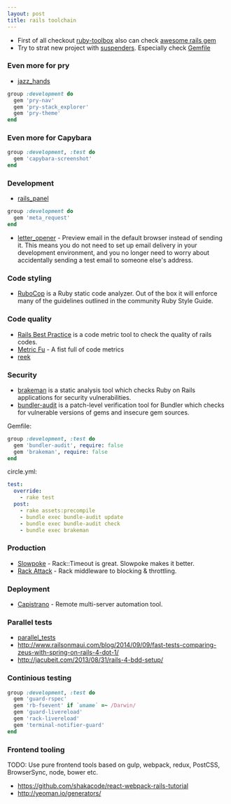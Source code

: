 ```yaml
---
layout: post
title: rails toolchain
---
```



 - First of all checkout [ruby-toolbox](https://www.ruby-toolbox.com/) also can check [awesome rails gem](https://github.com/hothero/awesome-rails-gem)
 - Try to strat new project with [suspenders](https://github.com/thoughtbot/suspenders). Especially check [Gemfile](https://github.com/thoughtbot/suspenders/blob/master/templates/Gemfile.erb)

### Even more for pry

- [jazz_hands](https://github.com/nixme/jazz_hands)


```ruby
group :development do
  gem 'pry-nav'
  gem 'pry-stack_explorer'
  gem 'pry-theme'
end
```

### Even more for Capybara

```ruby
group :development, :test do
  gem 'capybara-screenshot'
end
```

### Development
 - [rails_panel](https://github.com/dejan/rails_panel)

```ruby
group :development do
  gem 'meta_request'
end
```

 - [letter_opener](https://github.com/ryanb/letter_opener) - Preview email in the default browser instead of sending it. This means you do not need to set up email delivery in your development environment, and you no longer need to worry about accidentally sending a test email to someone else's address.

### Code styling
 - [RuboCop](https://github.com/bbatsov/rubocop) is a Ruby static code analyzer. Out of the box it will enforce many of the guidelines outlined in the community Ruby Style Guide.

### Code quality
 - [Rails Best Practice](https://github.com/railsbp/rails_best_practices) is a code metric tool to check the quality of rails codes.
 - [Metric Fu](https://github.com/metricfu/metric_fu) - A fist full of code metrics
 - [reek](https://github.com/troessner/reek)

### Security
 - [brakeman](https://github.com/presidentbeef/brakeman) is a static analysis tool which checks Ruby on Rails applications for security vulnerabilities.
 - [bundler-audit](https://github.com/rubysec/bundler-audit) is a patch-level verification tool for Bundler which checks for vulnerable versions of gems and insecure gem sources.

Gemfile:

```ruby
group :development, :test do
  gem 'bundler-audit', require: false
  gem 'brakeman', require: false
end
```

circle.yml:

```yaml
test:
  override:
    - rake test
  post:
    - rake assets:precompile
    - bundle exec bundle-audit update
    - bundle exec bundle-audit check
    - bundle exec brakeman
```

### Production
 - [Slowpoke](https://github.com/ankane/slowpoke) - Rack::Timeout is great. Slowpoke makes it better.
 - [Rack Attack](https://github.com/kickstarter/rack-attack) - Rack middleware to blocking & throttling.

### Deployment
 - [Capistrano](https://github.com/capistrano/capistrano) - Remote multi-server automation tool.

### Parallel tests
 - [parallel_tests](https://github.com/grosser/parallel_tests)
 - http://www.railsonmaui.com/blog/2014/09/09/fast-tests-comparing-zeus-with-spring-on-rails-4-dot-1/
 - http://jacubeit.com/2013/08/31/rails-4-bdd-setup/

### Continious testing

```ruby
group :development, :test do
  gem 'guard-rspec'
  gem 'rb-fsevent' if `uname` =~ /Darwin/
  gem 'guard-livereload'
  gem 'rack-livereload'
  gem 'terminal-notifier-guard'
end
```

### Frontend tooling

TODO: Use pure frontend tools based on gulp, webpack, redux, PostCSS, BrowserSync, node, bower etc.

 - https://github.com/shakacode/react-webpack-rails-tutorial
 - http://yeoman.io/generators/


